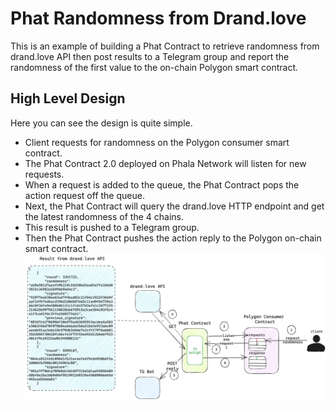 # Phat Randomness from Drand.love

This is an example of building a Phat Contract to retrieve randomness from drand.love API then post results to a Telegram group and report the randomness of the first value to the on-chain Polygon smart contract.

## High Level Design
Here you can see the design is quite simple. 
- Client requests for randomness on the Polygon consumer smart contract. 
- The Phat Contract 2.0 deployed on Phala Network will listen for new requests. 
- When a request is added to the queue, the Phat Contract pops the action request off the queue. 
- Next, the Phat Contract will query the drand.love HTTP endpoint and get the latest randomness of the 4 chains. 
- This result is pushed to a Telegram group. 
- Then the Phat Contract pushes the action reply to the Polygon on-chain smart contract.
![](./assets/Drand-TG-Bot-HLD.png)
